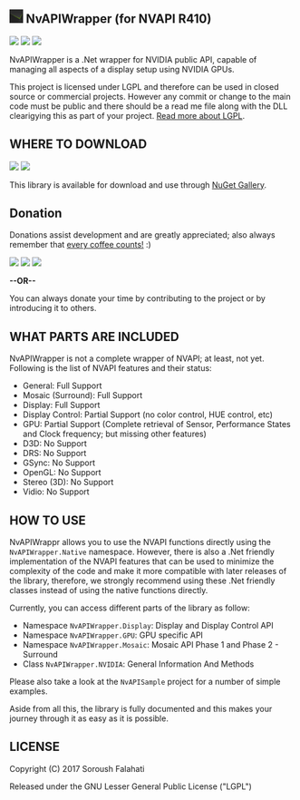 ## <img src="NvAPIWrapper/Icon.png" width="24" alt="NvAPIWrapper"> NvAPIWrapper (for NVAPI R410)
[![](https://img.shields.io/github/license/falahati/NvAPIWrapper.svg?style=flat-square)](https://github.com/falahati/NvAPIWrapper/blob/master/LICENSE)
[![](https://img.shields.io/github/commit-activity/y/falahati/NvAPIWrapper.svg?style=flat-square)](https://github.com/falahati/NvAPIWrapper/commits/master)
[![](https://img.shields.io/github/issues/falahati/NvAPIWrapper.svg?style=flat-square)](https://github.com/falahati/NvAPIWrapper/issues)

NvAPIWrapper is a .Net wrapper for NVIDIA public API, capable of managing all aspects of a display setup using NVIDIA GPUs.

This project is licensed under LGPL and therefore can be used in closed source or commercial projects. However any commit or change to the main code must be public and there should be a read me file along with the DLL clearigying this as part of your project. [Read more about LGPL](https://github.com/falahati/NvAPIWrapper/blob/master/LICENSE).

## WHERE TO DOWNLOAD
[![](https://img.shields.io/nuget/dt/NvAPIWrapper.Net.svg?style=flat-square)](https://www.nuget.org/packages/NvAPIWrapper.Net)
[![](https://img.shields.io/nuget/v/NvAPIWrapper.Net.svg?style=flat-square)](https://www.nuget.org/packages/NvAPIWrapper.Net)

This library is available for download and use through <a href="https://www.nuget.org/packages/NvAPIWrapper.Net">NuGet Gallery</a>.

## Donation
Donations assist development and are greatly appreciated; also always remember that [every coffee counts!](https://media.makeameme.org/created/one-simply-does-i9k8kx.jpg) :)

[![](https://img.shields.io/badge/fiat-PayPal-8a00a3.svg?style=flat-square)](https://www.paypal.com/cgi-bin/webscr?cmd=_donations&business=WR3KK2B6TYYQ4&item_name=Donation&currency_code=USD&source=url)
[![](https://img.shields.io/badge/crypto-CoinPayments-8a00a3.svg?style=flat-square)](https://www.coinpayments.net/index.php?cmd=_donate&reset=1&merchant=820707aded07845511b841f9c4c335cd&item_name=Donate&currency=USD&amountf=20.00000000&allow_amount=1&want_shipping=0&allow_extra=1)
[![](https://img.shields.io/badge/shetab-ZarinPal-8a00a3.svg?style=flat-square)](https://zarinp.al/@falahati)

**--OR--**

You can always donate your time by contributing to the project or by introducing it to others.

## WHAT PARTS ARE INCLUDED
NvAPIWrapper is not a complete wrapper of NVAPI; at least, not yet. Following is the list of NVAPI features and their status:

* General: Full Support
* Mosaic (Surround): Full Support
* Display: Full Support
* Display Control: Partial Support (no color control, HUE control, etc)
* GPU: Partial Support (Complete retrieval of Sensor, Performance States and Clock frequency; but missing other features)
* D3D: No Support
* DRS: No Support
* GSync: No Support
* OpenGL: No Support
* Stereo (3D): No Support
* Vidio: No Support

## HOW TO USE
NvAPIWrappr allows you to use the NVAPI functions directly using the `NvAPIWrapper.Native` namespace. However, there is also a .Net friendly implementation of the NVAPI features that can be used to minimize the complexity of the code and make it more compatible with later releases of the library, therefore, we strongly recommend using these .Net friendly classes instead of using the native functions directly.

Currently, you can access different parts of the library as follow:

* Namespace `NvAPIWrapper.Display`: Display and Display Control API
* Namespace `NvAPIWrapper.GPU`: GPU specific API
* Namespace `NvAPIWrapper.Mosaic`: Mosaic API Phase 1 and Phase 2 - Surround
* Class `NvAPIWrapper.NVIDIA`: General Information And Methods

Please also take a look at the `NvAPISample` project for a number of simple examples.

Aside from all this, the library is fully documented and this makes your journey through it as easy as it is possible.

## LICENSE
Copyright (C) 2017 Soroush Falahati

Released under the GNU Lesser General Public License ("LGPL")

